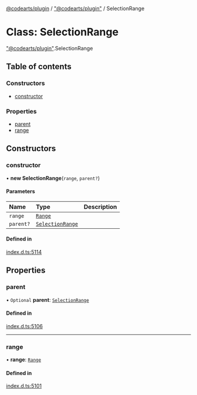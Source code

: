 [@codearts/plugin](../README.md) / ["@codearts/plugin"](../modules/_codearts_plugin_.md) / SelectionRange

# Class: SelectionRange

["@codearts/plugin"](../modules/_codearts_plugin_.md).SelectionRange

## Table of contents

### Constructors

- [constructor](codearts_plugin_.SelectionRange.md#constructor)

### Properties

- [parent](codearts_plugin_.SelectionRange.md#parent)
- [range](codearts_plugin_.SelectionRange.md#range)

## Constructors

### constructor

• **new SelectionRange**(`range`, `parent?`)

#### Parameters

| Name | Type | Description |
| :------ | :------ | :------ |
| `range` | [`Range`](codearts_plugin_.Range.md) |  |
| `parent?` | [`SelectionRange`](codearts_plugin_.SelectionRange.md) |  |

#### Defined in

[index.d.ts:5114](https://github.com/huaweicloud/cloudide-plugin-api/blob/d4de966/index.d.ts#L5114)

## Properties

### parent

• `Optional` **parent**: [`SelectionRange`](codearts_plugin_.SelectionRange.md)

#### Defined in

[index.d.ts:5106](https://github.com/huaweicloud/cloudide-plugin-api/blob/d4de966/index.d.ts#L5106)

___

### range

• **range**: [`Range`](codearts_plugin_.Range.md)

#### Defined in

[index.d.ts:5101](https://github.com/huaweicloud/cloudide-plugin-api/blob/d4de966/index.d.ts#L5101)
